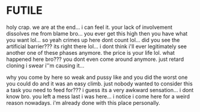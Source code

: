# FUTILE

holy crap.  we are at the end...  i can feel it.  your lack of involvement dissolves me from blame bro...  you ever get this high then you have what you want lol...  so yeah crimes up here dont count lol...  did you see the artificial barrier???  its right there lol...  i dont think i'll ever legitimately see another one of these phases anymore.  the price is your life lol.  what happened here bro???  you dont even come around anymore.  just retard cloning i swear i''m causing it...

why you come by here so weak and pussy like and you did the worst one you could do and it was an easy climb.  just nobody wanted to consider this a task you need to feed for???  i guess its a very awkward sensation...  i dont know bro.  you left a mess last i was here...  i notice i come here for a weird reason nowadays.  i'm already done with this place personally.
